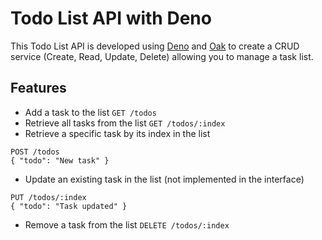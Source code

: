 # Todo List API with Deno

This Todo List API is developed using [Deno](https://deno.com/) and [Oak](https://deno.land/x/oak@v6.5.0) to create a CRUD service (Create, Read, Update, Delete) allowing you to manage a task list.

## Features
- Add a task to the list
`GET /todos`
- Retrieve all tasks from the list
`GET /todos/:index`
- Retrieve a specific task by its index in the list
```
POST /todos
{ "todo": "New task" }
```
- Update an existing task in the list (not implemented in the interface)
```
PUT /todos/:index
{ "todo": "Task updated" }
```
- Remove a task from the list
`DELETE /todos/:index`